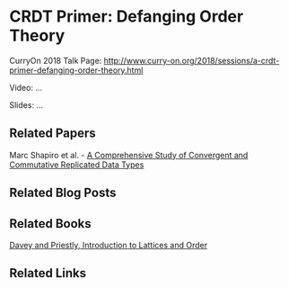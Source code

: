 # CRDT Primer: Defanging Order Theory

CurryOn 2018 Talk Page: http://www.curry-on.org/2018/sessions/a-crdt-primer-defanging-order-theory.html

Video: ...

Slides: ...

## Related Papers

Marc Shapiro et al. - [A Comprehensive Study of Convergent and Commutative Replicated Data Types](https://hal.inria.fr/inria-00555588/document)  

## Related Blog Posts

## Related Books

[Davey and Priestly, Introduction to Lattices and Order](https://www.amazon.com/Introduction-Lattices-Order-B-Davey/dp/0521784514/ref=sr_1_1?ie=UTF8&qid=1529245541&sr=8-1&keywords=order+theory)  

## Related Links
